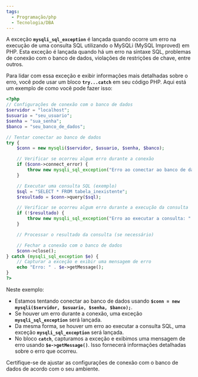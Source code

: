 ```yaml
---
tags:
  - Programação/php
  - Tecnologia/DBA
---
```

A exceção **`mysqli_sql_exception`** é lançada quando ocorre um erro na execução de uma consulta SQL utilizando o MySQLi (MySQL Improved) em PHP. Esta exceção é lançada quando há um erro na sintaxe SQL, problemas de conexão com o banco de dados, violações de restrições de chave, entre outros.

Para lidar com essa exceção e exibir informações mais detalhadas sobre o erro, você pode usar um bloco **`try...catch`** em seu código PHP. Aqui está um exemplo de como você pode fazer isso:

```php
<?php
// Configurações de conexão com o banco de dados
$servidor = "localhost";
$usuario = "seu_usuario";
$senha = "sua_senha";
$banco = "seu_banco_de_dados";

// Tentar conectar ao banco de dados
try {
    $conn = new mysqli($servidor, $usuario, $senha, $banco);

    // Verificar se ocorreu algum erro durante a conexão
    if ($conn->connect_error) {
        throw new mysqli_sql_exception("Erro ao conectar ao banco de dados: " . $conn->connect_error);
    }

    // Executar uma consulta SQL (exemplo)
    $sql = "SELECT * FROM tabela_inexistente";
    $resultado = $conn->query($sql);

    // Verificar se ocorreu algum erro durante a execução da consulta
    if (!$resultado) {
        throw new mysqli_sql_exception("Erro ao executar a consulta: " . $conn->error);
    }

    // Processar o resultado da consulta (se necessário)

    // Fechar a conexão com o banco de dados
    $conn->close();
} catch (mysqli_sql_exception $e) {
    // Capturar a exceção e exibir uma mensagem de erro
    echo "Erro: " . $e->getMessage();
}
?>

```

Neste exemplo:

- Estamos tentando conectar ao banco de dados usando **`$conn = new mysqli($servidor, $usuario, $senha, $banco);`**.
- Se houver um erro durante a conexão, uma exceção **`mysqli_sql_exception`** será lançada.
- Da mesma forma, se houver um erro ao executar a consulta SQL, uma exceção **`mysqli_sql_exception`** será lançada.
- No bloco **`catch`**, capturamos a exceção e exibimos uma mensagem de erro usando **`$e->getMessage()`**. Isso fornecerá informações detalhadas sobre o erro que ocorreu.

Certifique-se de ajustar as configurações de conexão com o banco de dados de acordo com o seu ambiente.